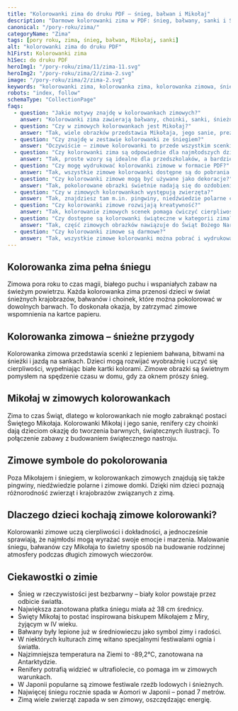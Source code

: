 ```yaml
---
title: "Kolorowanki zima do druku PDF – śnieg, bałwan i Mikołaj"
description: "Darmowe kolorowanki zima w PDF: śnieg, bałwany, sanki i Święty Mikołaj. Zimowe malowanki dla dzieci – idealne na długie wieczory."
canonical: "/pory-roku/zima/"
categoryName: "Zima"
tags: [pory roku, zima, śnieg, bałwan, Mikołaj, sanki]
alt: "kolorowanki zima do druku PDF"
h1First: Kolorowanki zima
h1Sec: do druku PDF
heroImg1: "/pory-roku/zima/11/zima-11.svg"
heroImg2: "/pory-roku/zima/2/zima-2.svg"
image: "/pory-roku/zima/2/zima-2.svg"
keywords: "kolorowanki zima, kolorowanka zima, kolorowanka zimowa, śnieg, Mikołaj, bałwan, sanki"
robots: "index, follow"
schemaType: "CollectionPage"
faqs:
  - question: "Jakie motywy znajdę w kolorowankach zimowych?"
    answer: "Kolorowanki zima zawierają bałwany, choinki, sanki, śnieżne krajobrazy, zwierzęta zimowe oraz Świętego Mikołaja z reniferami."
  - question: "Czy w zimowych kolorowankach jest Mikołaj?"
    answer: "Tak, wiele obrazków przedstawia Mikołaja, jego sanie, prezenty i świąteczne dekoracje."
  - question: "Czy znajdę w zestawie kolorowanki ze śniegiem?"
    answer: "Oczywiście – zimowe kolorowanki to przede wszystkim scenki pełne śniegu, igloo, gór i zimowych zabaw."
  - question: "Czy kolorowanki zima są odpowiednie dla najmłodszych dzieci?"
    answer: "Tak, proste wzory są idealne dla przedszkolaków, a bardziej szczegółowe ilustracje sprawdzą się u starszych dzieci."
  - question: "Czy mogę wydrukować kolorowanki zimowe w formacie PDF?"
    answer: "Tak, wszystkie zimowe kolorowanki dostępne są do pobrania w formacie PDF i można je drukować dowolną ilość razy."
  - question: "Czy kolorowanki zimowe mogą być używane jako dekoracje?"
    answer: "Tak, pokolorowane obrazki świetnie nadają się do ozdobienia pokoju, szkolnych gazetek czy świątecznych kartek."
  - question: "Czy w zimowych kolorowankach występują zwierzęta?"
    answer: "Tak, znajdziesz tam m.in. pingwiny, niedźwiedzie polarne czy renifery, które dzieci mogą poznać poprzez zabawę."
  - question: "Czy kolorowanki zimowe rozwijają kreatywność?"
    answer: "Tak, kolorowanie zimowych scenek pomaga ćwiczyć cierpliwość, koncentrację i zdolności manualne dzieci."
  - question: "Czy dostępne są kolorowanki świąteczne w kategorii zima?"
    answer: "Tak, część zimowych obrazków nawiązuje do Świąt Bożego Narodzenia – choinki, bombki, prezenty i szopki."
  - question: "Czy kolorowanki zimowe są darmowe?"
    answer: "Tak, wszystkie zimowe kolorowanki można pobrać i wydrukować całkowicie za darmo."
---
```

## Kolorowanka zima pełna śniegu  
Zimowa pora roku to czas magii, białego puchu i wspaniałych zabaw na świeżym powietrzu. Każda kolorowanka zima przenosi dzieci w świat śnieżnych krajobrazów, bałwanów i choinek, które można pokolorować w dowolnych barwach. To doskonała okazja, by zatrzymać zimowe wspomnienia na kartce papieru.  

## Kolorowanka zimowa – śnieżne przygody  
Kolorowanka zimowa przedstawia scenki z lepieniem bałwana, bitwami na śnieżki i jazdą na sankach. Dzieci mogą rozwijać wyobraźnię i uczyć się cierpliwości, wypełniając białe kartki kolorami. Zimowe obrazki są świetnym pomysłem na spędzenie czasu w domu, gdy za oknem prószy śnieg.  

## Mikołaj w zimowych kolorowankach  
Zima to czas Świąt, dlatego w kolorowankach nie mogło zabraknąć postaci Świętego Mikołaja. Kolorowanki Mikołaj i jego sanie, renifery czy choinki dają dzieciom okazję do tworzenia barwnych, świątecznych ilustracji. To połączenie zabawy z budowaniem świątecznego nastroju.  

## Zimowe symbole do pokolorowania  
Poza Mikołajem i śniegiem, w kolorowankach zimowych znajdują się także pingwiny, niedźwiedzie polarne i zimowe domki. Dzięki nim dzieci poznają różnorodność zwierząt i krajobrazów związanych z zimą.  

## Dlaczego dzieci kochają zimowe kolorowanki?  
Kolorowanki zimowe uczą cierpliwości i dokładności, a jednocześnie sprawiają, że najmłodsi mogą wyrażać swoje emocje i marzenia. Malowanie śniegu, bałwanów czy Mikołaja to świetny sposób na budowanie rodzinnej atmosfery podczas długich zimowych wieczorów.  

## Ciekawostki o zimie  
<ul class="grid grid-cols-1 mb-3 sm:grid-cols-2 md:grid-cols-3 lg:grid-cols-5 gap-x-6 gap-y-3 text-center text-base md:text-lg font-light max-w-6xl mx-auto">
<li class="bg-none text-black p-2 flex items-center justify-center font-medium rounded border-4 border-dotted border-blue-400">Śnieg w rzeczywistości jest bezbarwny – biały kolor powstaje przez odbicie światła.</li>
<li class="bg-none text-black p-2 flex items-center justify-center font-medium rounded border-4 border-dotted border-red-500">Największa zanotowana płatka śniegu miała aż 38 cm średnicy.</li>
<li class="bg-none text-black p-2 flex items-center justify-center font-medium rounded border-4 border-dotted border-yellow-400">Święty Mikołaj to postać inspirowana biskupem Mikołajem z Miry, żyjącym w IV wieku.</li>
<li class="bg-none text-black p-2 flex items-center justify-center font-medium rounded border-4 border-dotted border-green-500">Bałwany były lepione już w średniowieczu jako symbol zimy i radości.</li>
<li class="bg-none text-black p-2 flex items-center justify-center font-medium rounded border-4 border-dotted border-purple-500">W niektórych kulturach zimę witano specjalnymi festiwalami ognia i światła.</li>
<li class="bg-none text-black p-2 flex items-center justify-center font-medium rounded border-4 border-dotted border-orange-500">Najzimniejsza temperatura na Ziemi to -89,2°C, zanotowana na Antarktydzie.</li>
<li class="bg-none text-black p-2 flex items-center justify-center font-medium rounded border-4 border-dotted border-pink-400">Renifery potrafią widzieć w ultrafiolecie, co pomaga im w zimowych warunkach.</li>
<li class="bg-none text-black p-2 flex items-center justify-center font-medium rounded border-4 border-dotted border-brown-500">W Japonii popularne są zimowe festiwale rzeźb lodowych i śnieżnych.</li>
<li class="bg-none text-black p-2 flex items-center justify-center font-medium rounded border-4 border-dotted border-teal-500">Najwięcej śniegu rocznie spada w Aomori w Japonii – ponad 7 metrów.</li>
<li class="bg-none text-black p-2 flex items-center justify-center font-medium rounded border-4 border-dotted border-gray-500">Zimą wiele zwierząt zapada w sen zimowy, oszczędzając energię.</li>
</ul>